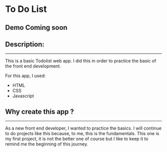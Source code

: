 # To Do List
## Demo Coming soon

## Description:
<hr>
This is a basic Todolist web app. I did this in order to practice the basic of the front end development. 

For this app, I used:
- HTML
- CSS
- Javascript

## Why create this app ?
<hr>
As a new front end developer, I wanted to practice the basics. I will continue to do projects like this because, to me, this is the fundamentals. This one is my first project, it is not the better one of course but I like to keep it to remind me the beginning of this journey.  
<br>
<br>



